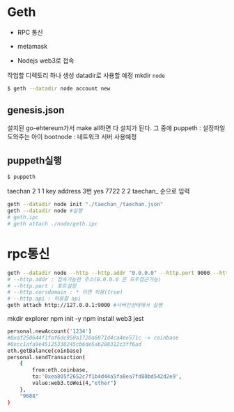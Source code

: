 # Geth

- RPC 통신

- metamask

- Nodejs web3로 접속

작업할 디렉토리 하나 생성
datadir로 사용할 예정
mkdir `node`

```sh
$ geth --datadir node account new
```

## genesis.json

설치된 go-ehtereum가서 make all하면 다 설치가 된다.
그 중에
puppeth : 설정파일 도와주는 아이
bootnode : 네트워크 서버
사용예정

## puppeth실행

```sh
$ puppeth
```

taechan
2
1
1
key address 3번
yes
7722
2
2
taechan\_
순으로 입력

```sh
geth --datadir node init "./taechan_/taechan.json"
geth --datadir node #실행
# geth.ipc
# geth attach ./node/geth.ipc
```

# rpc통신

```sh
geth --datadir node --http --http.addr "0.0.0.0" --http.port 9000 --http.corsdomain "*" --http.api "admin,miner,txpool,net,web3,personal,eth" --syncmode full --networkid 7722 --port 30300 --allow-insecure-unlock
# --http.addr : 접속가능한 주소(0.0.0.0 은 모두접근가능)
# --http.port : 포트설정
# --http.corsdomain : * 이면 허용(true)
# --http.api : 허용할 api
geth attach http://127.0.0.1:9000 #서버킨상태에서 실행
```

mkdir explorer
npm init -y
npm install web3 jest

```sh
personal.newAccount('1234')
#0xaf250644f1faf6dc950a1720a6071d4ca4ee571c -> coinbase
#0xcc1afa9e45125338245cb6de5ab288312c3ff6ad
eth.getBalance(coinbase)
personal.sendTransaction(
    {
        from:eth.coinbase,
        to:'0xea805f2652c7f1b4d44a5fa8ea7fd80bd542d2e9',
        value:web3.toWei(4,"ether")
    },
    "9688"
)
```
